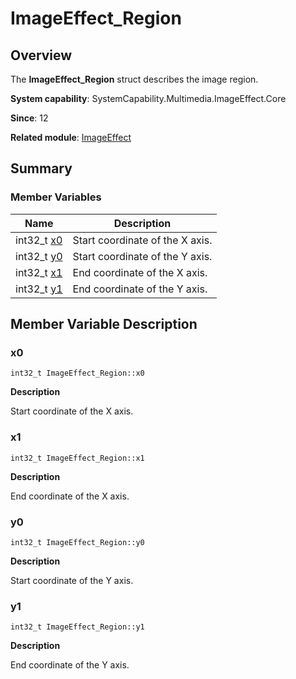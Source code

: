 # ImageEffect_Region


## Overview

The **ImageEffect_Region** struct describes the image region.

**System capability**: SystemCapability.Multimedia.ImageEffect.Core

**Since**: 12

**Related module**: [ImageEffect](_image_effect.md)


## Summary


### Member Variables

| Name| Description|
| -------- | -------- |
| int32_t [x0](#x0) | Start coordinate of the X axis. |
| int32_t [y0](#y0) | Start coordinate of the Y axis. |
| int32_t [x1](#x1) | End coordinate of the X axis. |
| int32_t [y1](#y1) | End coordinate of the Y axis. |


## Member Variable Description


### x0

```
int32_t ImageEffect_Region::x0
```
**Description**

Start coordinate of the X axis.


### x1

```
int32_t ImageEffect_Region::x1
```
**Description**

End coordinate of the X axis.


### y0

```
int32_t ImageEffect_Region::y0
```
**Description**

Start coordinate of the Y axis.


### y1

```
int32_t ImageEffect_Region::y1
```
**Description**

End coordinate of the Y axis.